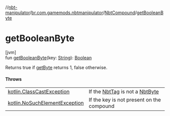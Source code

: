 //[nbt-manipulator](../../../index.md)/[br.com.gamemods.nbtmanipulator](../index.md)/[NbtCompound](index.md)/[getBooleanByte](get-boolean-byte.md)

# getBooleanByte

[jvm]\
fun [getBooleanByte](get-boolean-byte.md)(key: [String](https://kotlinlang.org/api/latest/jvm/stdlib/kotlin/-string/index.html)): [Boolean](https://kotlinlang.org/api/latest/jvm/stdlib/kotlin/-boolean/index.html)

Returns true if [getByte](get-byte.md) returns 1, false otherwise.

#### Throws

| | |
|---|---|
| [kotlin.ClassCastException](https://kotlinlang.org/api/latest/jvm/stdlib/kotlin/-class-cast-exception/index.html) | If the [NbtTag](../-nbt-tag/index.md) is not a [NbtByte](../-nbt-byte/index.md) |
| [kotlin.NoSuchElementException](https://kotlinlang.org/api/latest/jvm/stdlib/kotlin/-no-such-element-exception/index.html) | If the key is not present on the compound |
